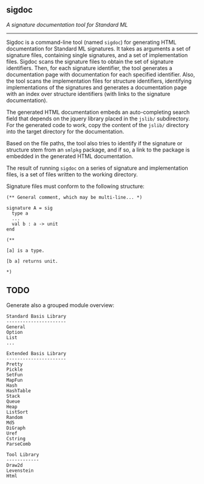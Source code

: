 ## sigdoc

_A signature documentation tool for Standard ML_

----

Sigdoc is a command-line tool (named `sigdoc`) for generating HTML
documentation for Standard ML signatures. It takes as arguments a set
of signature files, containing single signatures, and a set of
implementation files. Sigdoc scans the signature files to obtain the
set of signature identifiers. Then, for each signature identifier, the
tool generates a documentation page with documentation for each
specified identifier. Also, the tool scans the implementation files
for structure identifiers, identifying implementations of the
signatures and generates a documentation page with an index over
structure identifiers (with links to the signature documentation).

The generated HTML documentation embeds an auto-completing search
field that depends on the jquery library placed in the `jslib/`
subdirectory. For the generated code to work, copy the content of the
`jslib/` directory into the target directory for the documentation.

Based on the file paths, the tool also tries to identify if the
signature or structure stem from an `smlpkg` package, and if so, a link to the package is embedded in the generated HTML documentation.

The result of running `sigdoc` on a series of signature and
implementation files, is a set of files written to the working
directory.

Signature files must conform to the following structure:

    (** General comment, which may be multi-line... *)

    signature A = sig
      type a
      ...
      val b : a -> unit
    end

    (**

	[a] is a type.

    [b a] returns unit.

	*)


## TODO

Generate also a grouped module overview:

    Standard Basis Library
    ----------------------
    General
    Option
    List
    ...

    Extended Basis Library
    ----------------------
    Pretty
    Pickle
    SetFun
    MapFun
    Hash
    HashTable
    Stack
    Queue
    Heap
    ListSort
    Random
    Md5
    DiGraph
    Uref
    Cstring
    ParseComb

    Tool Library
    ------------
    Draw2d
    Levenstein
    Html
